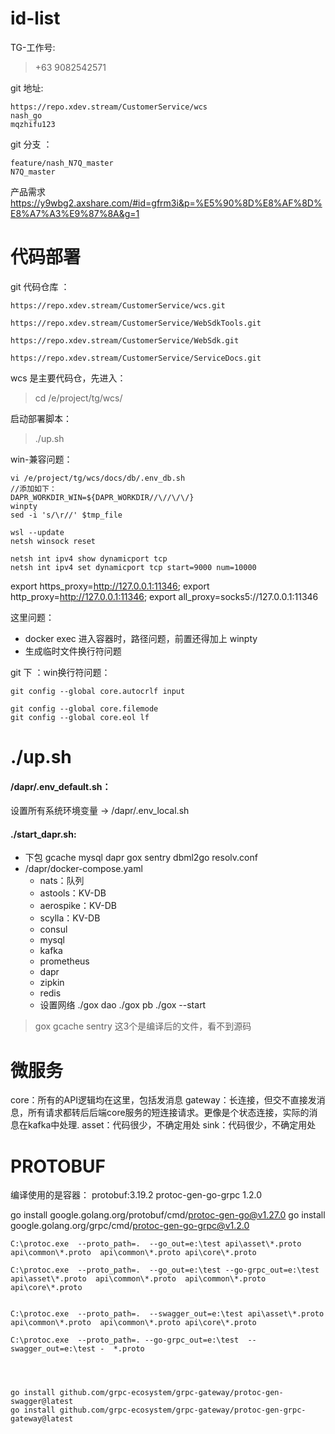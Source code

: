 # id-list


TG-工作号:
>+63 9082542571

git 地址: 
```
https://repo.xdev.stream/CustomerService/wcs
nash_go 
mqzhifu123
```


git  分支 ：
```
feature/nash_N7Q_master
N7Q_master
```


产品需求
https://y9wbg2.axshare.com/#id=gfrm3i&p=%E5%90%8D%E8%AF%8D%E8%A7%A3%E9%87%8A&g=1

# 代码部署

git 代码仓库 ：
```
https://repo.xdev.stream/CustomerService/wcs.git

https://repo.xdev.stream/CustomerService/WebSdkTools.git

https://repo.xdev.stream/CustomerService/WebSdk.git

https://repo.xdev.stream/CustomerService/ServiceDocs.git
```

wcs 是主要代码仓，先进入：
>cd /e/project/tg/wcs/

启动部署脚本：
>./up.sh

win-兼容问题：
```
vi /e/project/tg/wcs/docs/db/.env_db.sh
//添加如下：
DAPR_WORKDIR_WIN=${DAPR_WORKDIR//\//\/\/}
winpty
sed -i 's/\r//' $tmp_file

wsl --update
netsh winsock reset

netsh int ipv4 show dynamicport tcp
netsh int ipv4 set dynamicport tcp start=9000 num=10000

```


export https_proxy=http://127.0.0.1:11346;
export http_proxy=http://127.0.0.1:11346;
export all_proxy=socks5://127.0.0.1:11346


这里问题：
- docker exec 进入容器时，路径问题，前置还得加上 winpty
- 生成临时文件换行符问题

git 下 ：win换行符问题：
```
git config --global core.autocrlf input 

git config --global core.filemode
git config --global core.eol lf
```

# ./up.sh

#### /dapr/.env_default.sh：
设置所有系统环境变量 ->   /dapr/.env_local.sh 

#### ./start_dapr.sh:
- 下包 gcache mysql dapr gox sentry dbml2go  resolv.conf
- /dapr/docker-compose.yaml
	- nats：队列
	- astools：KV-DB
	- aerospike：KV-DB
	- scylla：KV-DB
	- consul
	- mysql
	- kafka
	- prometheus
	- dapr
	- zipkin
	- redis
	- 设置网络
./gox dao
./gox pb
./gox --start

>gox gcache sentry 这3个是编译后的文件，看不到源码
# 微服务

core：所有的API逻辑均在这里，包括发消息
gateway：长连接，但交不直接发消息，所有请求都转后后端core服务的短连接请求。更像是个状态连接，实际的消息在kafka中处理.
asset：代码很少，不确定用处
sink：代码很少，不确定用处




# PROTOBUF

编译使用的是容器：
protobuf:3.19.2
protoc-gen-go-grpc 1.2.0



go install google.golang.org/protobuf/cmd/protoc-gen-go@v1.27.0
go install google.golang.org/grpc/cmd/protoc-gen-go-grpc@v1.2.0


```
C:\protoc.exe  --proto_path=.  --go_out=e:\test api\asset\*.proto  api\common\*.proto  api\common\*.proto api\core\*.proto

C:\protoc.exe  --proto_path=.  --go_out=e:\test --go-grpc_out=e:\test api\asset\*.proto  api\common\*.proto  api\common\*.proto api\core\*.proto


C:\protoc.exe  --proto_path=.  --swagger_out=e:\test api\asset\*.proto  api\common\*.proto  api\common\*.proto api\core\*.proto

C:\protoc.exe  --proto_path=. --go-grpc_out=e:\test  --swagger_out=e:\test -  *.proto




go install github.com/grpc-ecosystem/grpc-gateway/protoc-gen-swagger@latest
go install github.com/grpc-ecosystem/grpc-gateway/protoc-gen-grpc-gateway@latest


```
